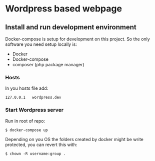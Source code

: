 # Wordpress based webpage

## Install and run development environment
Docker-compose is setup for development on this project. So the only software you need setup locally is:

* Docker
* Docker-compose
* composer (php package manager)

### Hosts
In you hosts file add:
```
127.0.0.1	wordpress.dev
```

### Start Wordpress server
Run in root of repo:
```
$ docker-compose up
```

Depending on you OS the folders created by docker might be write protected, you can revert this with:
```
$ chown -R username:group .
```
